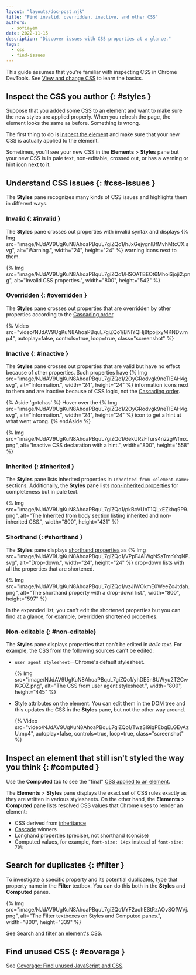 ```yaml
---
layout: "layouts/doc-post.njk"
title: "Find invalid, overridden, inactive, and other CSS"
authors:
  - sofiayem
date: 2022-11-15
description: "Discover issues with CSS properties at a glance."
tags:
  - css
  - find-issues
---
```


This guide assumes that you're familiar with inspecting CSS in Chrome DevTools. See [View and change CSS][1] to learn the basics.

## Inspect the CSS you author {: #styles }

Suppose that you added some CSS to an element and want to make sure the new styles are
applied properly. When you refresh the page, the element looks the same as before. Something is wrong.

The first thing to do is [inspect the element][2] and make sure that your new CSS is actually applied to the element.

Sometimes, you'll see your new CSS in the **Elements** > **Styles** pane but your new CSS is in pale text, non-editable, crossed out, or has a warning or hint icon next to it.

## Understand CSS issues {: #css-issues }

The **Styles** pane recognizes many kinds of CSS issues and highlights them in different ways.

### Invalid {: #invalid }

The **Styles** pane crosses out properties with invalid syntax and displays {% Img src="image/NJdAV9UgKuN8AhoaPBquL7giZQo1/hJxGejygnlBfMvhMtcCX.svg", alt="Warning.", width="24", height="24" %} warning icons next to them.

{% Img src="image/NJdAV9UgKuN8AhoaPBquL7giZQo1/HSQATBEOt6MholSjoji2.png", alt="Invalid CSS properties.", width="800", height="542" %}

### Overridden {: #overridden }

The **Styles** pane crosses out properties that are overridden by other properties according to the [Cascading order][3].

{% Video src="video/NJdAV9UgKuN8AhoaPBquL7giZQo1/BNlYQHj8tpojjxyMKNDv.mp4", autoplay=false, controls=true, loop=true, class="screenshot" %}

### Inactive {: #inactive }

The **Styles** pane crosses out properties that are valid but have no effect because of other properties. Such properties have {% Img src="image/NJdAV9UgKuN8AhoaPBquL7giZQo1/2OyGRodvgk9neTIEAH4g.svg", alt="Information.", width="24", height="24" %} information icons next to them and are inactive because of CSS logic, not the [Cascading order][3].

{% Aside 'gotchas' %}
Hover over the {% Img src="image/NJdAV9UgKuN8AhoaPBquL7giZQo1/2OyGRodvgk9neTIEAH4g.svg", alt="Information.", width="24", height="24" %} icon to get a hint at what went wrong.
{% endAside %}

{% Img src="image/NJdAV9UgKuN8AhoaPBquL7giZQo1/6ekURzFTurs4nzzgWfmx.png", alt="Inactive CSS declaration with a hint.", width="800", height="558" %}

### Inherited {: #inherited }

The **Styles** pane lists inherited properties in `Inherited from <element-name>` sections. Additionally, the **Styles** pane lists [non-inherited properties](https://developer.mozilla.org/docs/Web/CSS/inheritance) for completeness but in pale text.

{% Img src="image/NJdAV9UgKuN8AhoaPBquL7giZQo1/pkBcVUnT1QLxEZkhq9P9.png", alt="The Inherited from body section listing inherited and non-inherited CSS.", width="800", height="431" %}

### Shorthand {: #shorthand }

The **Styles** pane displays [shorthand properties](https://developer.mozilla.org/docs/Web/CSS/Shorthand_properties) as {% Img src="image/NJdAV9UgKuN8AhoaPBquL7giZQo1/VPpFJAIWgNSaTmnYrqNP.svg", alt="Drop-down.", width="24", height="24" %} drop-down lists with all the properties that are shortened.

{% Img src="image/NJdAV9UgKuN8AhoaPBquL7giZQo1/vzJiWOkmE0WeeZoJtdah.png", alt="The shorthand property with a drop-down list.", width="800", height="597" %}

In the expanded list, you can't edit the shortened properties but you can find at a glance, for example, overridden shortened properties.

### Non-editable {: #non-editable}

The **Styles** pane displays properties that can't be edited in *italic text*. For example, the CSS from the following sources can't be edited:

- `user agent stylesheet`—Chrome's default stylesheet.

  {% Img src="image/NJdAV9UgKuN8AhoaPBquL7giZQo1/yhDE5n8UWyu2T2CwKGOZ.png", alt="The CSS from user agent stylesheet.", width="800", height="445" %}

- Style attributes on the element. You can edit them in the DOM tree and this updates the CSS in the **Styles** pane, but not the other way around.

  {% Video src="video/NJdAV9UgKuN8AhoaPBquL7giZQo1/TwzSI9igPEbgELGEyAzU.mp4", autoplay=false, controls=true, loop=true, class="screenshot" %}

## Inspect an element that still isn't styled the way you think  {: #computed }

Use the **Computed** tab to see the "final" [CSS applied to an element](/docs/devtools/css/reference/#computed).

The **Elements** > **Styles** pane displays the exact set of CSS rules exactly as they are written in various stylesheets. On the other hand, the **Elements** > **Computed** pane lists resolved CSS values that Chrome uses to render an element:

- CSS derived from [inheritance](https://developer.mozilla.org/docs/Web/CSS/inheritance)
- [Cascade](https://developer.mozilla.org/docs/Web/CSS/Cascade) winners
- Longhand properties (precise), not shorthand (concise)
- Computed values, for example, `font-size: 14px` instead of `font-size: 70%`

## Search for duplicates {: #filter }

To investigate a specific property and its potential duplicates, type that property name in the **Filter** textbox. You can do this both in the **Styles** and **Computed** panes.

{% Img src="image/NJdAV9UgKuN8AhoaPBquL7giZQo1/YF2aohEStRzAOvSQfWVj.png", alt="The Filter textboxes on Styles and Computed panes.", width="800", height="339" %}

See [Search and filter an element's CSS](/docs/devtools/css/reference/#filter).

## Find unused CSS {: #coverage }

See [Coverage: Find unused JavaScript and CSS](/docs/devtools/coverage/).

[1]: /docs/devtools/css
[2]: /docs/devtools/css/reference#select
[3]: https://developer.mozilla.org/docs/Web/CSS/Cascade#cascading_order

